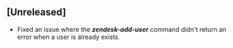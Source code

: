 ## [Unreleased]
- Fixed an issue where the ***zendesk-add-user*** command didn't return an error when a user is already exists.

